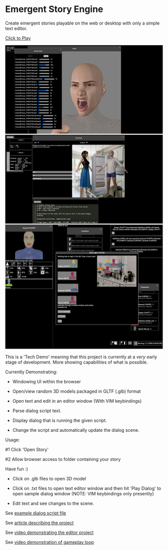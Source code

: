 # Emergent Story Engine

Create emergent stories playable on the web or desktop with only a simple text editor.

[Click to Play](https://matthewjosephtaylor.github.io/emergent-story-engine/)

<img src="/images/demo.png" alt="demo" />
<img src="/images/dialog-demo.png" alt="demo" />
<img src="/images/gameloop-demo.png" alt="demo" />

This is a 'Tech Demo' meaning that this project is currently at a _very_ early stage of development. More showing capabilities of what is possible.  
  
Currently Demonstrating:

- Windowing UI within the browser

- Open/view random 3D models packaged in GLTF (.glb) format

- Open text and edit in an editor window (With VIM keybindings)

- Parse dialog script text.

- Display dialog that is running the given script.

- Change the script and automatically update the dialog scene.  
  
Usage:

#1 Click 'Open Story'

#2 Allow browser access to folder containing your story

Have fun :)

- Click on .glb files to open 3D model

- Click on .txt files to open text editor window and then hit 'Play Dialog' to open sample dialog window (NOTE: VIM keybindings only presently)  
- Edit text and see changes to the scene.  
  
See [example dialog script file](https://gist.github.com/matthewjosephtaylor/c2f29acf57b7d153c04092947a2e63d3)  
  
See [article describing the project](https://mjtdev.medium.com/announcing-my-open-world-rpg-game-engine-for-emergent-story-writers-916dfeeccb64)  

See [video demonstrating the editor project](https://youtu.be/aunDk8sDzO8?t=2827)  

See [video demonstration of gameplay loop](https://www.youtube.com/watch?v=aunDk8sDzO8&t=1682s)